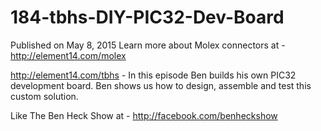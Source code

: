 # 184-tbhs-DIY-PIC32-Dev-Board

Published on May 8, 2015
Learn more about Molex connectors at - http://element14.com/molex

http://element14.com/tbhs - In this episode Ben builds his own PIC32 development board. Ben shows us how to design, assemble and test this custom solution. 

Like The Ben Heck Show at - http://facebook.com/benheckshow
